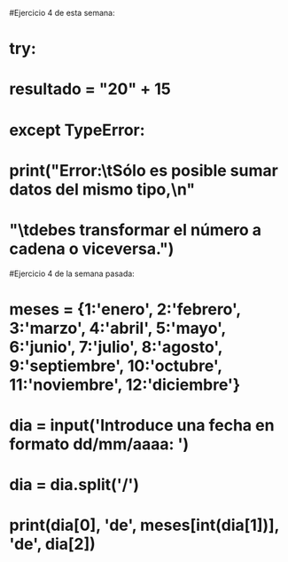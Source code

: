 #Ejercicio 4 de esta semana:


# try:
#     resultado = "20" + 15
# except TypeError:
#     print("Error:\tSólo es posible sumar datos del mismo tipo,\n"
#           "\tdebes transformar el número a cadena o viceversa.")



#Ejercicio 4 de la semana pasada:


# meses = {1:'enero', 2:'febrero', 3:'marzo', 4:'abril', 5:'mayo', 6:'junio', 7:'julio', 8:'agosto', 9:'septiembre', 10:'octubre', 11:'noviembre', 12:'diciembre'}
# dia = input('Introduce una fecha en formato dd/mm/aaaa: ')
# dia = dia.split('/')
# print(dia[0], 'de', meses[int(dia[1])], 'de', dia[2])
